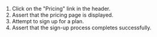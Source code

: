 1. Click on the "Pricing" link in the header.
2. Assert that the pricing page is displayed.
3. Attempt to sign up for a plan.
4. Assert that the sign-up process completes successfully.